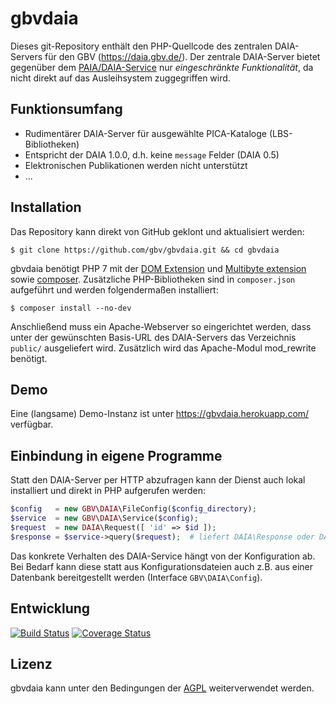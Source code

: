 # gbvdaia

Dieses git-Repository enthält den PHP-Quellcode des zentralen DAIA-Servers für
den GBV (<https://daia.gbv.de/>). Der zentrale DAIA-Server bietet gegenüber dem
[PAIA/DAIA-Service] nur *eingeschränkte Funktionalität*, da nicht direkt auf
das Ausleihsystem zuggegriffen wird.

## Funktionsumfang

* Rudimentärer DAIA-Server für ausgewählte PICA-Kataloge (LBS-Bibliotheken)
* Entspricht der DAIA 1.0.0, d.h. keine `message` Felder (DAIA 0.5)
* Elektronischen Publikationen werden nicht unterstützt
* ...

## Installation

Das Repository kann direkt von GitHub geklont und aktualisiert werden:

    $ git clone https://github.com/gbv/gbvdaia.git && cd gbvdaia

gbvdaia benötigt PHP 7 mit der [DOM Extension] und [Multibyte extension] sowie
[composer]. Zusätzliche PHP-Bibliotheken sind in `composer.json` aufgeführt und
werden folgendermaßen installiert:

    $ composer install --no-dev

Anschließend muss ein Apache-Webserver so eingerichtet werden, dass unter der
gewünschten Basis-URL des DAIA-Servers das Verzeichnis `public/` ausgeliefert
wird. Zusätzlich wird das Apache-Modul mod_rewrite benötigt.

## Demo

Eine (langsame) Demo-Instanz ist unter <https://gbvdaia.herokuapp.com/>
verfügbar.

## Einbindung in eigene Programme

Statt den DAIA-Server per HTTP abzufragen kann der Dienst auch lokal
installiert und direkt in PHP aufgerufen werden:

~~~php
$config   = new GBV\DAIA\FileConfig($config_directory);
$service  = new GBV\DAIA\Service($config);
$request  = new DAIA\Request([ 'id' => $id ]);
$response = $service->query($request);  # liefert DAIA\Response oder DAIA\Error
~~~

Das konkrete Verhalten des DAIA-Service hängt von der Konfiguration ab. Bei
Bedarf kann diese statt aus Konfigurationsdateien auch z.B. aus einer Datenbank
bereitgestellt werden (Interface `GBV\DAIA\Config`).


## Entwicklung

[![Build Status](https://travis-ci.org/gbv/gbvdaia.svg?branch=master)](https://travis-ci.org/gbv/gbvdaia)
[![Coverage Status](https://coveralls.io/repos/gbv/gbvdaia/badge.svg?branch=master)](https://coveralls.io/r/gbv/gbvdaia)

## Lizenz

gbvdaia kann unter den Bedingungen der [AGPL] weiterverwendet werden.


[PAIA/DAIA-Service]: https://www.gbv.de/Verbundzentrale/serviceangebote/paia-service
[DOM Extension]: https://secure.php.net/manual/en/book.dom.php
[Multibyte Extension]: https://secure.php.net/manual/en/book.mbstring.php
[composer]: https://getcomposer.org/
[AGPL]: https://de.wikipedia.org/wiki/GNU_Affero_General_Public_License
